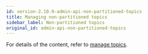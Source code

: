 ```yaml
---
id: version-2.10.0-admin-api-non-partitioned-topics
title: Managing non-partitioned topics
sidebar_label: Non-partitioned topics
original_id: admin-api-non-partitioned-topics
---
```


For details of the content, refer to [manage topics](admin-api-topics.md).